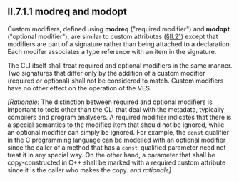 ## II.7.1.1 modreq and modopt

Custom modifiers, defined using **modreq** ("required modifier") and **modopt** ("optional modifier"), are similar to custom attributes (§[II.21](#todo-missing-hyperlink)) except that modifiers are part of a signature rather than being attached to a declaration. Each modifer associates a type reference with an item in the signature.

The CLI itself shall treat required and optional modifiers in the same manner. Two signatures that differ only by the addition of a custom modifier (required or optional) shall not be considered to match. Custom modifiers have no other effect on the operation of the VES.

_[Rationale:_ The distinction between required and optional modifiers is important to tools other than the CLI that deal with the metadata, typically compilers and program analysers. A required modifier indicates that there is a special semantics to the modified item that should not be ignored, while an optional modifier can simply be ignored. For example, the `const` qualifier in the C programming language can be modelled with an optional modifier since the caller of a method that has a `const`-qualified parameter need not treat it in any special way. On the other hand, a parameter that shall be copy-constructed in C++ shall be marked with a required custom attribute since it is the caller who makes the copy. _end rationale]_
